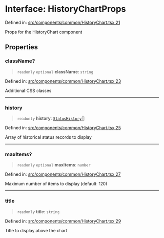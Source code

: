 # Interface: HistoryChartProps

Defined in: [src/components/common/HistoryChart.tsx:21](https://github.com/Nick2bad4u/Uptime-Watcher/blob/main/src/components/common/HistoryChart.tsx#L21)

Props for the HistoryChart component

## Properties

### className?

> `readonly` `optional` **className**: `string`

Defined in: [src/components/common/HistoryChart.tsx:23](https://github.com/Nick2bad4u/Uptime-Watcher/blob/main/src/components/common/HistoryChart.tsx#L23)

Additional CSS classes

***

### history

> `readonly` **history**: [`StatusHistory`](../../../../../shared/types/interfaces/StatusHistory.md)[]

Defined in: [src/components/common/HistoryChart.tsx:25](https://github.com/Nick2bad4u/Uptime-Watcher/blob/main/src/components/common/HistoryChart.tsx#L25)

Array of historical status records to display

***

### maxItems?

> `readonly` `optional` **maxItems**: `number`

Defined in: [src/components/common/HistoryChart.tsx:27](https://github.com/Nick2bad4u/Uptime-Watcher/blob/main/src/components/common/HistoryChart.tsx#L27)

Maximum number of items to display (default: 120)

***

### title

> `readonly` **title**: `string`

Defined in: [src/components/common/HistoryChart.tsx:29](https://github.com/Nick2bad4u/Uptime-Watcher/blob/main/src/components/common/HistoryChart.tsx#L29)

Title to display above the chart

